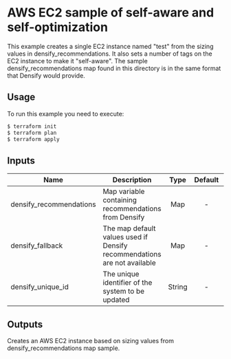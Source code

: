 # AWS EC2 sample of self-aware and self-optimization

This example creates a single EC2 instance named "test" from the sizing values in densify_recommendations. 
It also sets a number of tags on the EC2 instance to make it "self-aware".
The sample densify_recommendations map found in this directory is in the same format that Densify would provide.  

## Usage

To run this example you need to execute:

```bash
$ terraform init
$ terraform plan
$ terraform apply
```

## Inputs

| Name | Description | Type | Default | Required |
|------|-------------|:----:|:-----:|:-----:|
| densify_recommendations | Map variable containing recommendations from Densify | Map | - | Yes |
| densify_fallback | The map default values used if Densify recommendations are not available | Map | - | Yyes |
| densify_unique_id | The unique identifier of the system to be updated | String | - | Yes |

## Outputs

Creates an AWS EC2 instance based on sizing values from densify_recommendations map sample.
